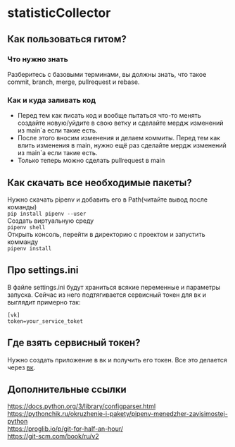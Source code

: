 # statisticCollector
## Как пользоваться гитом?
### Что нужно знать
 Разберитесь с базовыми терминами, вы должны знать, что такое commit, branch, merge, pullrequest и rebase.
 ### Как и куда заливать код
* Перед тем как писать код и вообще пытаться что-то менять создайте новую/уйдите в свою ветку и сделайте мердж изменений из main\`а если такие есть. 
* После этого вносим изменения и делаем коммиты. Перед тем как влить изменения в main, нужно ещё раз сделайте мердж изменений из main\`а если такие есть.
* Только теперь можно сделать pullrequest в main

## Как скачать все необходимые пакеты?
Нужно скачать pipenv и добавить его в Path(читайте вывод после команды)\
```pip install pipenv --user```\
Создать виртуальную среду\
```pipenv shell```\
Открыть консоль, перейти в директорию с проектом и запустить комманду\
```pipenv install```

## Про settings.ini
В файле settings.ini будут храниться всякие переменные и параметры запуска. 
Сейчас из него подтягивается сервисный токен для вк и выглядит примерно так:
```
[vk]
token=your_service_toket
```

## Где взять сервисный токен?
Нужно создать приложение в вк и получить его токен. Все это делается через [вк]( https://vk.com/dev ).


## Дополнительные ссылки
https://docs.python.org/3/library/configparser.html \
https://pythonchik.ru/okruzhenie-i-pakety/pipenv-menedzher-zavisimostej-python \
https://proglib.io/p/git-for-half-an-hour/ \
https://git-scm.com/book/ru/v2 